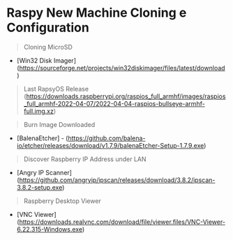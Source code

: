 # Raspy New Machine Cloning e Configuration 

> Cloning MicroSD 
- [Win32 Disk Imager] (https://sourceforge.net/projects/win32diskimager/files/latest/download)

> Last RapsyOS Release
(https://downloads.raspberrypi.org/raspios_full_armhf/images/raspios_full_armhf-2022-04-07/2022-04-04-raspios-bullseye-armhf-full.img.xz)

> Burn Image Downloaded
- [BalenaEtcher] - (https://github.com/balena-io/etcher/releases/download/v1.7.9/balenaEtcher-Setup-1.7.9.exe)

> Discover Raspberry IP Address under LAN
- [Angry IP Scanner] (https://github.com/angryip/ipscan/releases/download/3.8.2/ipscan-3.8.2-setup.exe)

> Raspberry Desktop Viewer 
- [VNC Viewer] (https://downloads.realvnc.com/download/file/viewer.files/VNC-Viewer-6.22.315-Windows.exe)
